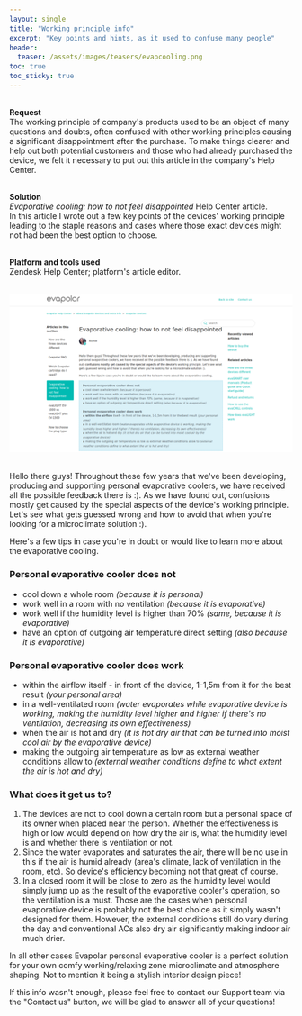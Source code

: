 ```yaml
---
layout: single
title: "Working principle info"
excerpt: "Key points and hints, as it used to confuse many people"
header:
  teaser: /assets/images/teasers/evapcooling.png
toc: true
toc_sticky: true
---
```


<div class="sampleinfo">

  <br>
  <strong>Request</strong><br>
  The working principle of company's products used to be an object of many questions and doubts, often confused with other working principles causing a significant disappointment after the purchase. To make things clearer and help out both potential customers and those who had already purchased the device, we felt it necessary to put out this article in the company's Help Center.<br><br>
  
  <strong>Solution</strong><br>
  <em>Evaporative cooling: how to not feel disappointed</em> Help Center article.<br>
  In this article I wrote out a few key points of the devices' working principle leading to the staple reasons and cases where those exact devices might not had been the best option to choose.<br><br>
  
  <strong>Platform and tools used</strong><br>
  Zendesk Help Center; platform's article editor.<br><br> 

  <a href="/assets/images/teasers/evapcooling.png"><img src="/assets/images/teasers/evapcooling.png"></a><br>
  &nbsp;

</div>

Hello there guys! Throughout these few years that we've been developing, producing and supporting personal evaporative coolers, we have received all the possible feedback there is :). As we have found out, confusions mostly get caused by the special aspects of the device's working principle. Let's see what gets guessed wrong and how to avoid that when you're looking for a microclimate solution :).

Here's a few tips in case you're in doubt or would like to learn more about the evaporative cooling.

### Personal evaporative cooler does not

- cool down a whole room <em>(because it is personal)</em>
- work well in a room with no ventilation <em>(because it is evaporative)</em>
- work well if the humidity level is higher than 70% <em>(same, because it is evaporative)</em>
- have an option of outgoing air temperature direct setting <em>(also because it is evaporative)</em>

### Personal evaporative cooler does work

- within the airflow itself - in front of the device, 1-1,5m from it for the best result <em>(your personal area)</em>
- in a well-ventilated room <em>(water evaporates while evaporative device is working, making the humidity level higher and higher if there's no ventilation, decreasing its own effectiveness)</em>
- when the air is hot and dry <em>(it is hot dry air that can be turned into moist cool air by the evaporative device)</em>
- making the outgoing air temperature as low as external weather conditions allow to <em>(external weather conditions define to what extent the air is hot and dry)</em>

### What does it get us to?

1. The devices are not to cool down a certain room but a personal space of its owner when placed near the person. Whether the effectiveness is high or low would depend on how dry the air is, what the humidity level is and whether there is ventilation or not.
2. Since the water evaporates and saturates the air, there will be no use in this if the air is humid already (area's climate, lack of ventilation in the room, etc). So device's efficiency becoming not that great of course.
3. In a closed room it will be close to zero as the humidity level would simply jump up as the result of the evaporative cooler's operation, so the ventilation is a must.
Those are the cases when personal evaporative device is probably not the best choice as it simply wasn't designed for them. However, the external conditions still do vary during the day and conventional ACs also dry air significantly making indoor air much drier.

In all other cases Evapolar personal evaporative cooler is a perfect solution for your own comfy working/relaxing zone microclimate and atmosphere shaping. Not to mention it being a stylish interior design piece!

 

If this info wasn't enough, please feel free to contact our Support team via the "Contact us" button, we will be glad to answer all of your questions!